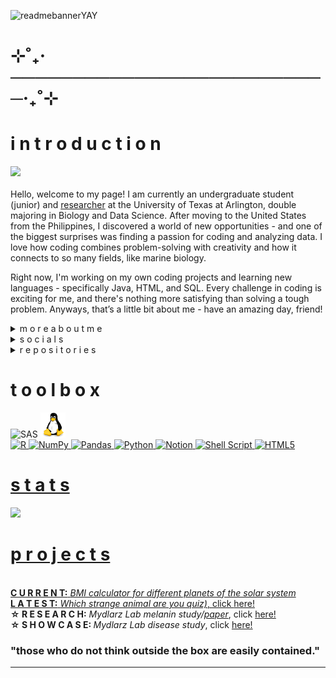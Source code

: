 ![readmebannerYAY](https://github.com/user-attachments/assets/5c020ec1-1642-4d68-b255-c511a2a3d205)
# ⊹˚₊‧──────────────────────────‧₊˚⊹
# i n t r o d u c t i o n
[![](https://visitcount.itsvg.in/api?id=mariahncornelio&icon=3&color=12)](https://visitcount.itsvg.in) <br><br>
Hello, welcome to my page! I am currently an undergraduate student (junior) and <a href="http://www.themydlarzlab.com/">researcher</a> at the University of Texas at Arlington, double majoring in Biology and Data Science. After moving to the United States from the Philippines, I discovered a world of new opportunities - and one of the biggest surprises was finding a passion for coding and analyzing data. I love how coding combines problem-solving with creativity and how it connects to so many fields, like marine biology.

Right now, I'm working on my own coding projects and learning new languages - specifically Java, HTML, and SQL. Every challenge in coding is exciting for me, and there's nothing more satisfying than solving a tough problem. Anyways, that’s a little bit about me - have an amazing day, friend!

<details>
  <summary>m o r e   a b o u t   m e</summary>
  <p> 
    <br> ✩‧₊ My first coding language that I learned was R 
    <br> ✩‧₊ Whale sharks are my favorite animal ever 
    <br> ✩‧₊ I have lots of hobbies (running, swimming, writing, cooking/baking, reading, gaming, decorating, singing, guitar) but as of right now, I am focusing on writing 
    <br> ✩‧₊ I absolutely adore learning about any sciences 
    <br> ✩‧₊ My back hurts all the time, unfortunately sigh 
    <br> ✩‧₊ I'm always open to learning more about coding and learning from my mistakes 
  </p>
</details>

<details>
  <summary>s o c i a l s</summary>
  <p> 
    <br> ✩‧₊ <a href="https://www.linkedin.com/in/mariah-noelle-cornelio-60221a329/"> ⫘ Linked In </a>
    <br> ✩‧₊ <a href="mailto:mariahnoellecornelio@gmail.com">◛ E-mail</a>
  </p>
</details>

<details>
  <summary>r e p o s i t o r i e s</summary>
  <p>
    <br>✩‧₊ <a href="https://github.com/mariahncornelio/Personal-Projects">Personal Projects</a><br>
    <br>✩‧₊ <a href="https://github.com/mariahncornelio/Undergraduate-Projects">Undergraduate Projects</a><br>
    <br>✩‧₊ <a href="https://github.com/mariahncornelio/MachineLearningClass">Machine Learning Class - DATA 3426</a><br>
    <br>✩‧₊ <a href="https://github.com/mariahncornelio/Python2Class">Python 2 Class - DATA 3402</a>
  </p>
</details>

# t o o l b o x
![SAS](https://github.com/user-attachments/assets/c0972677-78ea-47bb-ad9c-9ade7aa7e481) <a href="https://www.gnu.org/software/bash/" target="_blank" rel="noreferrer"> <img src="https://raw.githubusercontent.com/devicons/devicon/master/icons/linux/linux-original.svg" alt="linux" width="40" height="40"/> </a> <a href="https://www.python.org" target="_blank" rel="noreferrer">
</br>
![R](https://img.shields.io/badge/r-%23276DC3.svg?style=for-the-badge&logo=r&logoColor=white) ![NumPy](https://img.shields.io/badge/numpy-%23013243.svg?style=for-the-badge&logo=numpy&logoColor=white) ![Pandas](https://img.shields.io/badge/pandas-%23150458.svg?style=for-the-badge&logo=pandas&logoColor=white) ![Python](https://img.shields.io/badge/python-3670A0?style=for-the-badge&logo=python&logoColor=ffdd54) ![Notion](https://camo.githubusercontent.com/dffc113c48aaf3d4ff62db008910c0af280ad6d834c2e990246873eab4796c6e/68747470733a2f2f696d672e736869656c64732e696f2f62616467652f4e6f74696f6e2d2532333030303030302e7376673f7374796c653d666f722d7468652d6261646765266c6f676f3d6e6f74696f6e266c6f676f436f6c6f723d7768697465) ![Shell Script](https://img.shields.io/badge/shell_script-%23121011.svg?style=for-the-badge&logo=gnu-bash&logoColor=white) ![HTML5](https://img.shields.io/badge/html5-%23E34F26.svg?style=for-the-badge&logo=html5&logoColor=white)


# s t a t s
![](https://github-readme-stats.vercel.app/api?username=mariahncornelio&theme=graywhite&hide_border=false&include_all_commits=true&count_private=true)<br/>

# p r o j e c t s 
<br>
<b> C U R R E N T:</b> <i> BMI calculator for different planets of the solar system </i>
<br>
<b> L A T E S T:</b> <i>Which strange animal are you quiz)</i>, click <a href="https://github.com/mariahncornelio/Personal-Projects/blob/main/Games/Which_Strange_Animal_Are_You_Quiz.ipynb">here!</a>
<br>
<b> ☆ R E S E A R C H:</b> <i>Mydlarz Lab melanin study/<a href="https://academic.oup.com/icb/advance-article/doi/10.1093/icb/icae115/7716722">paper</a></i>, click <a href="https://github.com/mariahncornelio/Undergraduate-Projects/tree/main/Mydlarz%20Lab%20Melanin%20Study">here!</a>
<br>
<b> ☆ S H O W C A S E: </b> <i>Mydlarz Lab disease study</i>, click <a href="https://github.com/mariahncornelio/Undergraduate-Projects/tree/main/Mydlarz%20Lab%20Disease%20Study">here!</a>
<br>

### "those who do not think outside the box are easily contained."
---
<!-- Proudly created with GPRM ( https://gprm.itsvg.in ) -->
<!-- Banner made on Canva :) -->
